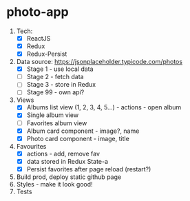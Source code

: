 # photo-app

1. Tech: 
    - [x] ReactJS
    - [x] Redux
    - [x] Redux-Persist
2. Data source: https://jsonplaceholder.typicode.com/photos
    - [x] Stage 1 - use local data
    - [ ] Stage 2 - fetch data
    - [ ] Stage 3 - store in Redux
    - [ ] Stage 99 - own api?
3. Views
    - [x] Albums list view  (1, 2, 3, 4, 5...) - actions - open album
    - [x] Single album view 
    - [ ] Favorites album view
    - [x] Album card component - image?, name
    - [x] Photo card component - image, title 
4. Favourites 
    - [x] actions - add, remove fav
    - [x] data stored in Redux State-a
    - [x] Persist favorites after page reload (restart?)
5. Build prod, deploy static github page
6. Styles - make it look good!
7. Tests
